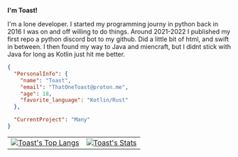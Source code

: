 
**I'm Toast!**

I'm a lone developer. I started my programming journy in python back in 2016 I was on and off willing to do things. Around 2021-2022 I published my first repo a python discord bot to my github.
Did a little bit of html, and swift in between. I then found my way to Java and miencraft, but I didnt stick with Java for long as Kotlin just hit me better. 

```json
{
  "PersonalInfo": {
    "name": "Toast",
    "email": "ThatOneToast@proton.me",
    "age": 18,
    "favorite_language": "Kotlin/Rust"
  },

  "CurrentProject": "Many"
}
```

<table>
  <tr>
    <td>
      <a href="https://github.com/anuraghazra/github-readme-stats">
        <img src="https://github-readme-stats.vercel.app/api/top-langs/?username=ThatOneToast&show_icons=true&theme=tokyonight" alt="Toast's Top Langs" />
      </a>
    </td>
    <td>
      <a href="https://github.com/anuraghazra/github-readme-stats">
        <img src="https://github-readme-stats.vercel.app/api?username=ThatOneToast&show_icons=true&theme=tokyonight" alt="Toast's Stats" />
      </a>
    </td>
  </tr>
</table>
